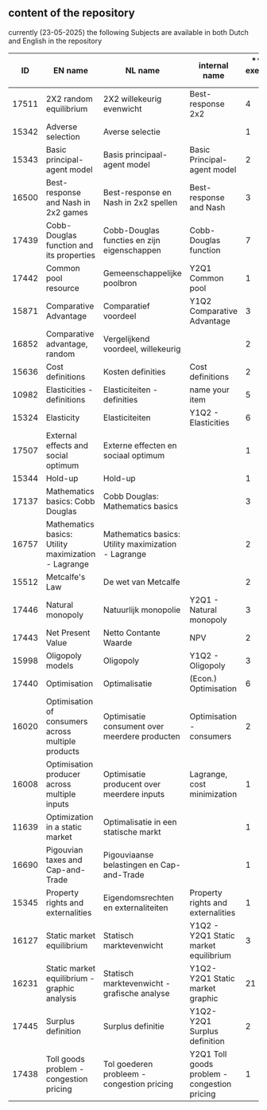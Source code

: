 ## content of the repository ## 
currently (23-05-2025) the following Subjects are available in both Dutch and English in the repository

| **ID**| **EN name**                                         | **NL name**                                         | **internal name**                            | ** No. exercises **|
| ----- | --------------------------------------------------- | --------------------------------------------------- | -------------------------------------------- | --------- |
| 17511 | 2X2 random equilibrium                              | 2X2 willekeurig evenwicht                           | Best-response 2x2                            | 4         |
| 15342 | Adverse selection                                   | Averse selectie                                     |                                              | 1         |
| 15343 | Basic principal-agent model                         | Basis principaal-agent model                        | Basic Principal-agent model                  | 2         |
| 16500 | Best-response and Nash in 2x2 games                 | Best-response en Nash in 2x2 spellen                | Best-response and Nash                       | 3         |
| 17439 | Cobb-Douglas function and its properties            | Cobb-Douglas functies en zijn eigenschappen         | Cobb-Douglas function                        | 7         |
| 17442 | Common pool resource                                | Gemeenschappelijke poolbron                         | Y2Q1 Common pool                             | 1         |
| 15871 | Comparative Advantage                               | Comparatief voordeel                                | Y1Q2 Comparative Advantage                   | 3         |
| 16852 | Comparative advantage, random                       | Vergelijkend voordeel, willekeurig                  |                                              | 2         |
| 15636 | Cost definitions                                    | Kosten definities                                   | Cost definitions                             | 2         |
| 10982 | Elasticities - definitions                          | Elasticiteiten - definities                         | name your item                               | 5         |
| 15324 | Elasticity                                          | Elasticiteiten                                      | Y1Q2 - Elasticities                          | 6         |
| 17507 | External effects and social optimum                 | Externe effecten en sociaal optimum                 |                                              | 1         |
| 15344 | Hold-up                                             | Hold-up                                             |                                              | 1         |
| 17137 | Mathematics basics: Cobb Douglas                    | Cobb Douglas: Mathematics basics                    |                                              | 3         |
| 16757 | Mathematics basics: Utility maximization - Lagrange | Mathematics basics: Utility maximization - Lagrange |                                              | 2         |
| 15512 | Metcalfe's Law                                      | De wet van Metcalfe                                 |                                              | 2         |
| 17446 | Natural monopoly                                    | Natuurlijk monopolie                                | Y2Q1 - Natural monopoly                      | 3         |
| 17443 | Net Present Value                                   | Netto Contante Waarde                               | NPV                                          | 2         |
| 15998 | Oligopoly models                                    | Oligopoly                                           | Y1Q2 - Oligopoly                             | 3         |
| 17440 | Optimisation                                        | Optimalisatie                                       | (Econ.) Optimisation                         | 6         |
| 16020 | Optimisation of consumers across multiple products  | Optimisatie consument over meerdere producten       | Optimisation - consumers                     | 2         |
| 16008 | Optimisation producer across multiple inputs        | Optimisatie producent over meerdere inputs          | Lagrange, cost minimization                  | 1         |
| 11639 | Optimization in a static market                     | Optimalisatie in een statische markt                |                                              | 1         |
| 16690 | Pigouvian taxes and Cap-and-Trade                   | Pigouviaanse belastingen en Cap-and-Trade           |                                              | 1         |
| 15345 | Property rights and externalities                   | Eigendomsrechten en externaliteiten                 | Property rights and externalities            | 1         |
| 16127 | Static market equilibrium                           | Statisch marktevenwicht                             | Y1Q2 - Y2Q1 Static market equilibrium        | 3         |
| 16231 | Static market equilibrium -graphic analysis         | Statisch marktevenwicht - grafische analyse         | Y1Q2-Y2Q1 Static market graphic              | 21        |
| 17445 | Surplus definition                                  | Surplus definitie                                   | Y1Q2-Y2Q1 Surplus definition                 | 2         |
| 17438 | Toll goods problem - congestion pricing             | Tol goederen probleem - congestion pricing          | Y2Q1 Toll goods problem - congestion pricing | 1         |
